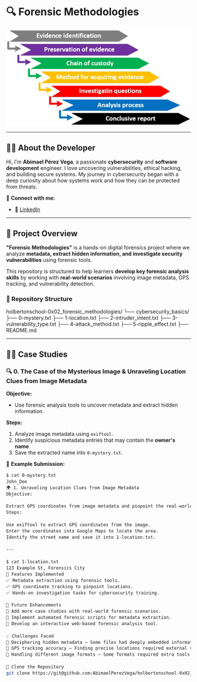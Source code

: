 # 🔍 Forensic Methodologies  
  
![Forensic Analysis](cybersec-repo3.PNG) 

---

## 👨‍💻 About the Developer  

Hi, I'm **Abimael Pérez Vega**, a passionate **cybersecurity** and **software development** engineer. I love uncovering vulnerabilities, ethical hacking, and building secure systems. My journey in cybersecurity began with a deep curiosity about how systems work and how they can be protected from threats.  

📌 **Connect with me:**  
- 🔗 [LinkedIn](https://www.linkedin.com/in/abimael-perez-vega-8870b6320/)   

---

## 📜 Project Overview  

**"Forensic Methodologies"** is a hands-on digital forensics project where we analyze **metadata, extract hidden information, and investigate security vulnerabilities** using forensic tools.  

This repository is structured to help learners **develop key forensic analysis skills** by working with **real-world scenarios** involving image metadata, GPS tracking, and vulnerability detection.  

### **📂 Repository Structure**  

holbertonschool-0x02_forensic_methodologies/ └── cybersecurity_basics/ ├── 0-mystery.txt ├── 1-location.txt ├── 2-intruder_intent.txt ├── 3-vulnerability_type.txt ├── 4-attack_method.txt ├── 5-ripple_effect.txt ├── README.md

---

## 🕵️‍♂️ Case Studies  

### 🔍 **0. The Case of the Mysterious Image & Unraveling Location Clues from Image Metadata**  

**Objective:**  
- Use forensic analysis tools to uncover metadata and extract hidden information.  

**Steps:**  
1. Analyze image metadata using `exiftool`.  
2. Identify suspicious metadata entries that may contain the **owner's name**.  
3. Save the extracted name into `0-mystery.txt`.  

💾 **Example Submission:**  
```sh
$ cat 0-mystery.txt
John_Doe
🌍 1. Unraveling Location Clues from Image Metadata
Objective:

Extract GPS coordinates from image metadata and pinpoint the real-world location.
Steps:

Use exiftool to extract GPS coordinates from the image.
Enter the coordinates into Google Maps to locate the area.
Identify the street name and save it into 1-location.txt.

---

$ cat 1-location.txt
123 Example St, Forensics City
🚀 Features Implemented
✅ Metadata extraction using forensic tools.
✅ GPS coordinate tracking to pinpoint locations.
✅ Hands-on investigation tasks for cybersecurity training.

🔮 Future Enhancements
📌 Add more case studies with real-world forensic scenarios.
📌 Implement automated forensic scripts for metadata extraction.
📌 Develop an interactive web-based forensic analysis tool.

💡 Challenges Faced
🔸 Deciphering hidden metadata – Some files had deeply embedded information.
🔸 GPS tracking accuracy – Finding precise locations required external verification.
🔸 Handling different image formats – Some formats required extra tools to extract data.

🔗 Clone the Repository
git clone https://git@github.com:AbimaelPerezVega/holbertonschool-0x02_forensic_methodologies.git
